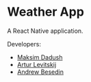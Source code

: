 # Weather App

A React Native application.

Developers:

* [Maksim Dadush](https://github.com/asvorded)
* [Artur Levitskij](https://github.com/KopVZakone)
* [Andrew Besedin](https://github.com/andrew-besedin)
